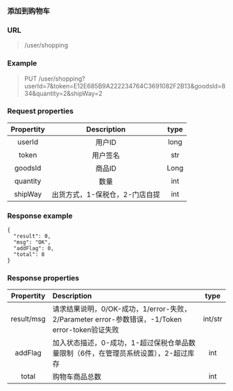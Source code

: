 ### **添加到购物车**

### URL

> /user/shopping

### Example

> PUT /user/shopping?userId=7&token=E12E685B9A222234764C3691082F2B13&goodsId=834&quantity=2&shipWay=2

### Request properties

| **Propertity** | **Description** | **type** |
| :---: | :---: | :---: |
| userId | 用户ID | long |
| token | 用户签名 | str |
| goodsId | 商品ID | Long |
| quantity | 数量 | int |
| shipWay | 出货方式，1-保税仓，2-门店自提 | int |

### Response example

```
{
  "result": 0,
  "msg": "OK",
  "addFlag": 0,
  "total": 8
}
```

### Response properties

| **Propertity** | **Description** | **type** |
| :---: | :--- | :---: |
| result/msg | 请求结果说明，0/OK-成功，1/error-失败，2/Parameter error-参数错误，-1/Token error-token验证失败 | int/str |
| addFlag | 加入状态描述，0-成功，1-超过保税仓单品数量限制（6件，在管理员系统设置），2-超过库存 | int |
| total | 购物车商品总数 | int |



